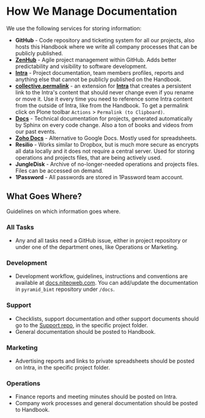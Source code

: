 # How We Manage Documentation

We use the following services for storing information:

- **GitHub** - Code repository and ticketing system for all our projects, also hosts this Handbook where we write all company processes that can be publicly published.
- **[ZenHub](https://www.zenhub.com/)** - Agile project management within GitHub. Adds better predictability and visibility to software development.
- **[Intra](https://intra.niteoweb.com)** - Project documentation, team members profiles, reports and anything else that cannot be publicly published on the Handbook.
- **[collective.permalink](https://pypi.python.org/pypi/collective.permalink)** - an extension for **[Intra](https://intra.niteoweb.com)** that creates a persistent link to the Intra's content that should never change even if you rename or move it. Use it every time you need to reference some Intra content from the outside of Intra, like from the Handbook. To get a permalink click on Plone toolbar `Actions` > `Permalink (to Clipboard)`.
- **[Docs](http://docs.niteoweb.com)** - Technical documentation for projects, generated automatically by Sphinx on every code change. Also a ton of books and videos from our past events.
- **[Zoho Docs](https://docs.zoho.eu/home)** - Alternative to Google Docs. Mostly used for spreadsheets.
- **Resilio** - Works similar to Dropbox, but is much more secure as encrypts all data locally and it does not require a central server. Used for storing operations and projects files, that are being actively used.
- **JungleDisk** - Archive of no-longer-needed operations and projects files. Files can be accessed on demand.
- **1Password** - All passwords are stored in 1Password team account.

## What Goes Where?

Guidelines on which information goes where.

### All Tasks

- Any and all tasks need a GitHub issue, either in project repository or under one of the department ones, like Operations or Marketing.

### Development

- Development workflow, guidelines, instructions and conventions are available at [docs.niteoweb.com](http://docs.niteoweb.com/pyramid_bimt/process.html). You can add/update the documentation in `pyramid_bimt` repository under `/docs`.

### Support

- Checklists, support documentation and other support documents should go to the [Support repo](https://github.com/niteoweb/support/), in the specific project folder.
- General documentation should be posted to Handbook.

### Marketing

- Advertising reports and links to private spreadsheets should be posted on Intra, in the specific project folder.

### Operations

- Finance reports and meeting minutes should be posted on Intra.
- Company work processes and general documentation should be posted to Handbook.
